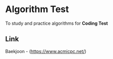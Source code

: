 # Algorithm Test

To study and practice algorithms for **Coding Test**

## Link
Baekjoon - (https://www.acmicpc.net/)
